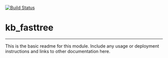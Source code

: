 [![Build Status](https://travis-ci.org/dylan/kb_fasttree.svg?branch=master)](https://travis-ci.org/dylan/kb_fasttree)

# kb_fasttree
---

This is the basic readme for this module. Include any usage or deployment instructions and links to other documentation here.